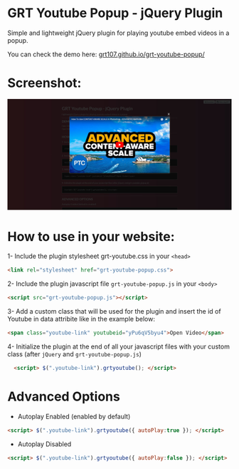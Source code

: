 # GRT Youtube Popup - jQuery Plugin
Simple and lightweight jQuery plugin for playing youtube embed videos in a popup. 

You can check the demo here: [grt107.github.io/grt-youtube-popup/](http://grt107.github.io/grt-youtube-popup/)

# Screenshot:
![Alt text](/screenshot.jpg?raw=true "Demo Screenshot")

# How to use in your website:
1- Include the plugin stylesheet grt-youtube.css in your ```<head>```

  ```html
  <link rel="stylesheet" href="grt-youtube-popup.css">
  ```

2- Include the plugin javascript file ```grt-youtube-popup.js``` in your ```<body>```

  ```html
  <script src="grt-youtube-popup.js"></script>
  ```

3- Add a custom class that will be used for the plugin and insert the id of Youtube in data attribite like in the example below:

  ```html
  <span class="youtube-link" youtubeid="yPu6qV5byu4">Open Video</span>
  ```
  
4- Initialize the plugin at the end of all your javascript files with your custom class (after ```jQuery``` and ```grt-youtube-popup.js```)

```html
  <script> $(".youtube-link").grtyoutube(); </script>
  ```

# Advanced Options
- Autoplay Enabled (enabled by default)

```html
<script> $(".youtube-link").grtyoutube({ autoPlay:true }); </script>
```

- Autoplay Disabled

```html
<script> $(".youtube-link").grtyoutube({ autoPlay:false }); </script>
```
